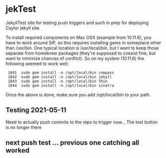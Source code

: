 # jekTest
JekyllTest site for testing push triggers and such in prep for deploying Caylor jekyll site.

To install required components on Mac OSX (example from 10.11.6), you have to work around
SIP, so this requires installing gems in someplace other than /usr/bin.  One typical location is
/usr/local/bin, but I want to keep those separate from homebrew packages (they're supposed to coexist fine, but want to minimize chances of conflict).  So on my system (10.11.6) the following seemed to work well:
``` sudo mkdir -p /opt/local/bin
 1841  sudo gem install -n /opt/local/bin compass
 1842  sudo gem install -n /opt/local/bin jekyll
 1843  sudo gem install -n /opt/local/bin thin
 1844  sudo gem install -n /opt/local/bin sinatra
```
 Once the above is done, make sure you add /opt/local/bin to your path.

## Testing 2021-05-11
Need to actually push commits to the repo to trigger now...  The test button is no longer there

## next push test ...  previous one catching all worked
